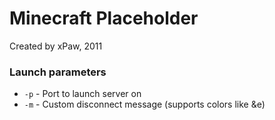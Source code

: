 Minecraft Placeholder
=====================

Created by xPaw, 2011

### Launch parameters
* `-p` - Port to launch server on
* `-m` - Custom disconnect message (supports colors like &e)
